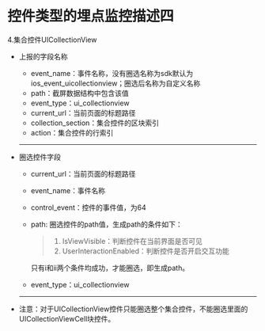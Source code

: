 # 控件类型的埋点监控描述四

4.集合控件UICollectionView
 * 上报的字段名称
    * event_name：事件名称，没有圈选名称为sdk默认为ios_event_uicollectionview；圈选后名称为自定义名称
    * path：截屏数据结构中包含该值
    * event_type：ui_collectionview
    * current_url：当前页面的标题路径
    * collection_section：集合控件的区块索引
    * action：集合控件的行索引
    *** 
    
 * 圈选控件字段
    * current_url：当前页面的标题路径
    * event_name：事件名称
    * control_event：控件的事件值，为64
    * path: 圈选控件的path值，生成path的条件如下：
       > 1. IsViewVisible：判断控件在当前界面是否可见
       > 2. UserInteractionEnabled：判断控件是否开启交互功能
       
       只有i和ii两个条件均成功，才能圈选，即生成path。
    * event_type：ui_collectionview
    ***
    
 * 注意：对于UICollectionView控件只能圈选整个集合控件，不能圈选里面的UICollectionViewCell块控件。